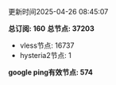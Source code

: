 更新时间2025-04-26 08:45:07

**总订阅: 160**
**总节点: 37203**
- vless节点: 16737
- hysteria2节点: 1

**google ping有效节点: 574**
